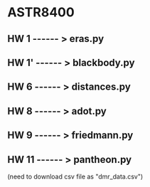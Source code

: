 # ASTR8400

## HW 1  ------ > eras.py
## HW 1' ------ > blackbody.py
## HW 6  ------ > distances.py
## HW 8  ------ > adot.py
## HW 9  ------ > friedmann.py
## HW 11 ------ > pantheon.py 
(need to download csv file as "dmr_data.csv")
